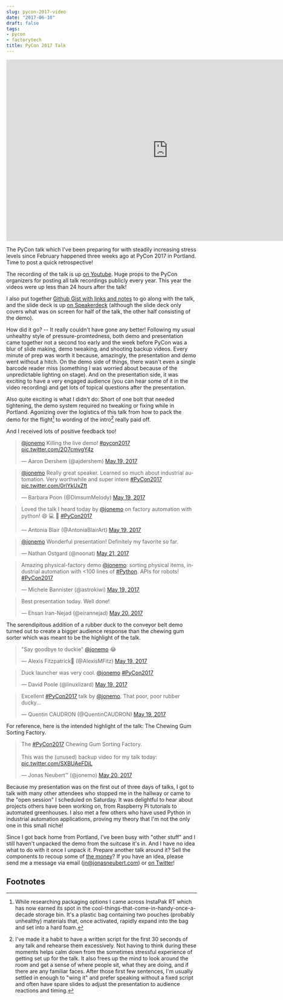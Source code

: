 ```yaml
---
slug: pycon-2017-video
date: "2017-06-10"
draft: false
tags:
- pycon
- factorytech
title: PyCon 2017 Talk
---
```


<iframe width="853" height="480" src="https://www.youtube-nocookie.com/embed/cEyVfiix1Lw?rel=0" frameborder="0" allowfullscreen></iframe>


The PyCon talk which I've been preparing for with steadily increasing stress levels since February happened three weeks ago at PyCon 2017 in Portland. Time to post a quick retrospective!

The recording of the talk is up [on Youtube](https://www.youtube.com/watch?v=cEyVfiix1Lw). Huge props to the PyCon organizers for posting all talk recordings publicly every year. This year the videos were up less than 24 hours after the talk!

I also put together [Github Gist with links and notes](https://gist.github.com/jonemo/b276f6fb1d5b189ffbcae3569b999b36#file-presentation-md) to go along with the talk, and the slide deck is up [on Speakerdeck](https://speakerdeck.com/jonemo/factory-automation-with-python-pycon-2017) (although the slide deck only covers what was on screen for half of the talk, the other half consisting of the demo).

How did it go? -- It really couldn't have gone any better! Following my usual unhealthy style of pressure-promtedness, both demo and presentation came together not a second too early and the week before PyCon was a blur of slide making, demo tweaking, and shooting backup videos. Every minute of prep was worth it because, amazingly, the presentation and demo went without a hitch. On the demo side of things, there wasn't even a single barcode reader miss (something I was worried about because of the unpredictable lighting on stage). And on the presentation side, it was exciting to have a very engaged audience (you can hear some of it in the video recording) and get lots of topical questions after the presentation.

Also quite exciting is what I didn't do: Short of one bolt that needed tightening, the demo system required no tweaking or fixing while in Portland. Agonizing over the logistics of this talk from how to pack the demo for the flight[^1] to wording of the intro[^2] really paid off.

And I received lots of positive feedback too!

<blockquote class="twitter-tweet" data-lang="en"><p lang="en" dir="ltr"><a href="https://twitter.com/jonemo">@jonemo</a> Killing the live demo!  <a href="https://twitter.com/hashtag/pycon2017?src=hash">#pycon2017</a> <a href="https://t.co/2O7cmvgY4z">pic.twitter.com/2O7cmvgY4z</a></p>&mdash; Aaron Dershem (@ajdershem) <a href="https://twitter.com/ajdershem/status/865687784706547712">May 19, 2017</a></blockquote>
<script async src="//platform.twitter.com/widgets.js" charset="utf-8"></script>

<blockquote class="twitter-tweet" data-lang="en"><p lang="en" dir="ltr"><a href="https://twitter.com/jonemo">@jonemo</a> Really great speaker. Learned so much about industrial automation. Very worthwhile and super intere <a href="https://twitter.com/hashtag/PyCon2017?src=hash">#PyCon2017</a> <a href="https://t.co/0rlYkUxZft">pic.twitter.com/0rlYkUxZft</a></p>&mdash; Barbara Poon (@DimsumMelody) <a href="https://twitter.com/DimsumMelody/status/865689275559329792">May 19, 2017</a></blockquote>
<script async src="//platform.twitter.com/widgets.js" charset="utf-8"></script>

<blockquote class="twitter-tweet" data-lang="en"><p lang="en" dir="ltr">Loved the talk I heard today by <a href="https://twitter.com/jonemo">@jonemo</a> on factory automation with python! 😄 💻 👾 <a href="https://twitter.com/hashtag/PyCon2017?src=hash">#PyCon2017</a></p>&mdash; Antonia Blair (@AntoniaBlairArt) <a href="https://twitter.com/AntoniaBlairArt/status/865717508883349504">May 19, 2017</a></blockquote>
<script async src="//platform.twitter.com/widgets.js" charset="utf-8"></script>

<blockquote class="twitter-tweet" data-lang="en"><p lang="en" dir="ltr"><a href="https://twitter.com/jonemo">@jonemo</a> Wonderful presentation! Definitely my favorite so far.</p>&mdash; Nathan Ostgard (@noonat) <a href="https://twitter.com/noonat/status/866307437590003712">May 21, 2017</a></blockquote>
<script async src="//platform.twitter.com/widgets.js" charset="utf-8"></script>

<blockquote class="twitter-tweet" data-lang="en"><p lang="en" dir="ltr">Amazing physical-factory demo <a href="https://twitter.com/jonemo">@jonemo</a>: sorting physical items, industrial automation with &lt;100 lines of <a href="https://twitter.com/hashtag/Python?src=hash">#Python</a>. APIs for robots! <a href="https://twitter.com/hashtag/PyCon2017?src=hash">#PyCon2017</a></p>&mdash; Michele Bannister (@astrokiwi) <a href="https://twitter.com/astrokiwi/status/865688768707125248">May 19, 2017</a></blockquote>
<script async src="//platform.twitter.com/widgets.js" charset="utf-8"></script>

<blockquote class="twitter-tweet" data-conversation="none" data-lang="en"><p lang="en" dir="ltr">Best presentation today. Well done!</p>&mdash; Ehsan Iran-Nejad (@eirannejad) <a href="https://twitter.com/eirannejad/status/865801100879724545">May 20, 2017</a></blockquote>
<script async src="//platform.twitter.com/widgets.js" charset="utf-8"></script>

The serendipitous addition of a rubber duck to the conveyor belt demo turned out to create a bigger audience response than the chewing gum sorter which was meant to be the highlight of the talk.

<blockquote class="twitter-tweet" data-conversation="none" data-lang="en"><p lang="en" dir="ltr">&quot;Say goodbye to duckie&quot; <a href="https://twitter.com/jonemo">@jonemo</a> 😂</p>&mdash; Alexis Fitzpatrick🦄 (@AlexisMFitz) <a href="https://twitter.com/AlexisMFitz/status/865687073671397376">May 19, 2017</a></blockquote>
<script async src="//platform.twitter.com/widgets.js" charset="utf-8"></script>

<blockquote class="twitter-tweet" data-lang="en"><p lang="en" dir="ltr">Duck launcher was very cool. <a href="https://twitter.com/jonemo">@jonemo</a> <a href="https://twitter.com/hashtag/PyCon2017?src=hash">#PyCon2017</a></p>&mdash; David Poole (@linuxlizard) <a href="https://twitter.com/linuxlizard/status/865689296010788864">May 19, 2017</a></blockquote>
<script async src="//platform.twitter.com/widgets.js" charset="utf-8"></script>

<blockquote class="twitter-tweet" data-lang="en"><p lang="en" dir="ltr">Excellent <a href="https://twitter.com/hashtag/PyCon2017?src=hash">#PyCon2017</a> talk by <a href="https://twitter.com/jonemo">@jonemo</a>. That poor, poor rubber ducky...</p>&mdash; Quentin CAUDRON (@QuentinCAUDRON) <a href="https://twitter.com/QuentinCAUDRON/status/865690794816028672">May 19, 2017</a></blockquote>
<script async src="//platform.twitter.com/widgets.js" charset="utf-8"></script>

For reference, here is the intended highlight of the talk: The Chewing Gum Sorting Factory.

<blockquote class="twitter-tweet" data-lang="en"><p lang="en" dir="ltr">The <a href="https://twitter.com/hashtag/PyCon2017?src=hash">#PyCon2017</a> Chewing Gum Sorting Factory.<br><br>This was the (unused) backup video for my talk today: <a href="https://t.co/SXBUAeFDjL">pic.twitter.com/SXBUAeFDjL</a></p>&mdash; Jonas Neubert™ (@jonemo) <a href="https://twitter.com/jonemo/status/865800342352662529">May 20, 2017</a></blockquote>
<script async src="//platform.twitter.com/widgets.js" charset="utf-8"></script>

Because my presentation was on the first out of three days of talks, I got to talk with many other attendees who stopped me in the hallway or came to the "open session" I scheduled on Saturday. It was delightful to hear about projects others have been working on, from Raspberry Pi tutorials to automated greenhouses. I also met a few others who have used Python in industrial automation applications, proving my theory that I'm not the only one in this small niche!

Since I got back home from Portland, I've been busy with "other stuff" and I still haven't unpacked the demo from the suitcase it's in. And I have no idea what to do with it once I unpack it. Prepare another talk around it? Sell the components to recoup some of [the money](http://jonemo.github.io/neubertify/2017/03/13/whats-in-a-robotics-demo/#budget)? If you have an idea, please send me a message via email ([jn@jonasneubert.com](mailto://jn@jonasneubert.com)) or [on Twitter](https://twitter.com/jonemo)!


## Footnotes

[^1]: While researching packaging options I came across InstaPak RT which has now earned its spot in the cool-things-that-come-in-handy-once-a-decade storage bin. It's a plastic bag containing two pouches (probably unhealthy) materials that, once activated, rapidly expand into the bag and set into a hard foam.
[^2]: I've made it a habit to have a written script for the first 30 seconds of any talk and rehearse them excessively. Not having to think during these moments helps calm down from the sometimes stressful experience of getting set up for the talk. It also frees up the mind to look around the room and get a sense of where people sit, what they are doing, and if there are any familiar faces. After those first few sentences, I'm usually settled in enough to "wing it" and prefer speaking without a fixed script and often have spare slides to adjust the presentation to audience reactions and timing.

